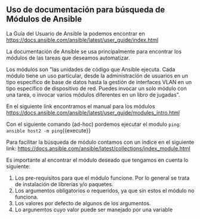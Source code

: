 ## Uso de documentación para búsqueda de Módulos de Ansible

La Guía del Usuario de Ansible la podemos encontrar en https://docs.ansible.com/ansible/latest/user_guide/index.html

La documentación de Ansible se usa principalmente para encontrar los módulos de las tareas que deseamos automatizar.

Los módulos son "las unidades de código que Ansible ejecuta. Cada módulo tiene un uso particular, desde la administración de usuarios en un tipo específico de base de datos hasta la gestión de interfaces VLAN en un tipo específico de dispositivo de red. Puedes invocar un solo módulo con una tarea, o invocar varios módulos diferentes en un libro de jugadas".

En el siguiente link encontramos el manual para los módulos https://docs.ansible.com/ansible/latest/user_guide/modules_intro.html

Con el siguiente comando (ad-hoc) pordemos ejecutar el modulo `ping`:
`ansible host2 -m ping`{{execute}}

Para facilitar la búsqueda de módulo contamos con un índice en el siguiente link: https://docs.ansible.com/ansible/latest/collections/index_module.html

Es importante al encontrar el módulo deseado que tengamos en cuenta lo siguiente:
1. Los pre-requisitos para que el módulo funcione. Por lo general se trata de instalación de librerías y/o paquetes.
2. Los argumentos obligatorios o requeridos, ya que sin estos el módulo no funciona.
3. Los valores por defecto de algunos de los argumentos.
4. Lo argunemtos cuyo valor puede ser manejado por una variable